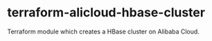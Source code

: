 # terraform-alicloud-hbase-cluster
Terraform module which creates a HBase cluster on Alibaba Cloud.
